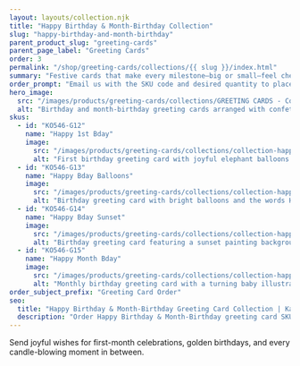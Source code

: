 ```yaml
---
layout: layouts/collection.njk
title: "Happy Birthday & Month-Birthday Collection"
slug: "happy-birthday-and-month-birthday"
parent_product_slug: "greeting-cards"
parent_page_label: "Greeting Cards"
order: 3
permalink: "/shop/greeting-cards/collections/{{ slug }}/index.html"
summary: "Festive cards that make every milestone—big or small—feel cherished."
order_prompt: "Email us with the SKU code and desired quantity to place your order."
hero_image:
  src: "/images/products/greeting-cards/collections/GREETING CARDS - Collection ‘Happy Birthday and Month-Birthday’.jpg"
  alt: "Birthday and month-birthday greeting cards arranged with confetti and envelopes."
skus:
  - id: "KO546-G12"
    name: "Happy 1st Bday"
    image:
      src: "/images/products/greeting-cards/collections/collection-happy-birthday-and-month-birthday/KO546-G12_Greeting card 5x7 _Collection Happy Birthday and Month-Birthday_Happy 1st Bday_Elephant ballons.jpg"
      alt: "First birthday greeting card with joyful elephant balloons on a pastel background."
  - id: "KO546-G13"
    name: "Happy Bday Balloons"
    image:
      src: "/images/products/greeting-cards/collections/collection-happy-birthday-and-month-birthday/KO546-G13_Greeting card 5x7 _Collection Happy Birthday and Month-Birthday_Happy Bday_Ballons.jpg"
      alt: "Birthday greeting card with bright balloons and the words Happy Bday."
  - id: "KO546-G14"
    name: "Happy Bday Sunset"
    image:
      src: "/images/products/greeting-cards/collections/collection-happy-birthday-and-month-birthday/KO546-G14_Greeting card 5x7 _Collection Happy Birthday and Month-Birthday_Happy Bday_Sunset painting.jpg"
      alt: "Birthday greeting card featuring a sunset painting background and Happy Bday message."
  - id: "KO546-G15"
    name: "Happy Month Bday"
    image:
      src: "/images/products/greeting-cards/collections/collection-happy-birthday-and-month-birthday/KO546-G15_Greeting card 5x7 _Collection Happy Birthday and Month-Birthday_Happy Month Bday_Baby turning_light pink.jpg"
      alt: "Monthly birthday greeting card with a turning baby illustration on blush pink."
order_subject_prefix: "Greeting Card Order"
seo:
  title: "Happy Birthday & Month-Birthday Greeting Card Collection | Kati Sunray STUDIO"
  description: "Order Happy Birthday & Month-Birthday greeting card SKUs directly via email."
---
```


Send joyful wishes for first-month celebrations, golden birthdays, and every candle-blowing moment in between.
